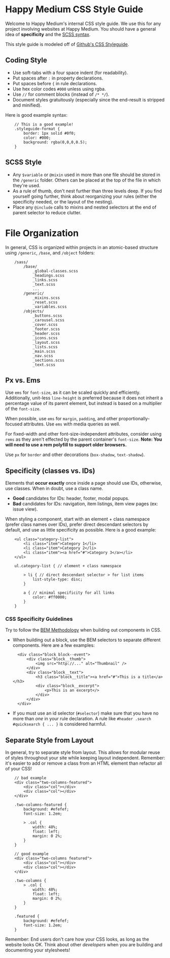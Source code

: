Happy Medium CSS Style Guide
===============

Welcome to Happy Medium's internal CSS style guide. We use this for any project involving websites at Happy Medium. You should have a general idea of **specificity** and the [SCSS syntax](http://sass-lang.com/).

This style guide is modeled off of [Github's CSS Styleguide](https://github.com/styleguide/css).

## Coding Style

* Use soft-tabs with a four space indent (for readability).
* Put spaces after `:` in property declarations.
* Put spaces before `{` in rule declarations.
* Use hex color codes `#000` unless using rgba.
* Use `//` for comment blocks (instead of `/* */`).
* Document styles gratuitously (especially since the end-result is stripped and minified).

Here is good example syntax:

		// This is a good example!
		.styleguide-format {
			border: 1px solid #0f0;
			color: #000;
			background: rgba(0,0,0,0.5);
		}

## SCSS Style

* Any `$variable` or `@mixin` used in more than one file should be stored in the `/generic` folder. Others can be placed at the top of the file in which they're used.
* As a rule of thumb, don't nest further than three levels deep. If you find yourself going further, think about reorganizing your rules (either the specificity needed, or the layout of the nesting).
* Place any `@include` calls to mixins and nested selectors at the end of parent selector to reduce clutter.

# File Organization

In general, CSS is organized within projects in an atomic-based structure using `/generic`, `/base`, and `/object` folders:

		/sass/
			/base/
				_global-classes.scss
				_headings.scss
				_links.scss
				_text.scss
				...
			/generic/
				_mixins.scss
				_reset.scss
				_variables.scss
			/objects/
				_buttons.scss
				_carousel.scss
				_cover.scss
				_footer.scss
				_header.scss
				_icons.scss
				_layout.scss
				_lists.scss
				_main.scss
				_nav.scss
				_sections.scss
				_text.scss

## Px vs. Ems

Use `ems` for `font-size`, as it can be scaled quickly and efficiently. Additionally, unit-less `line-height` is preferred because it does not inherit a percentage value of its parent element, but instead is based on a multiplier of the `font-size`.

When possible, use `ems` for `margin`, `padding`, and other proportionally-focused attributes. Use `ems` with media queries as well.

For fixed-width and other font-size-independent attributes, consider using `rems` as they aren't effected by the parent container's `font-size`. __Note: You will need to use a rem polyfill to support older browsers.__

Use `px` for `border` and other decorations (`box-shadow`, `text-shadow`).

## Specificity (classes vs. IDs)

Elements that **occur exactly** once inside a page should use IDs, otherwise, use classes. When in doubt, use a class name.

* **Good** candidates for IDs: header, footer, modal popups.
* **Bad** candidates for IDs: navigation, item listings, item view pages (ex: issue view).

When styling a component, start with an element + class namespace (prefer class names over IDs), prefer direct descendant selectors by default, and use as little specificity as possible. Here is a good example:

		<ul class="category-list">
			<li class="item">Category 1</li>
			<li class="item">Category 2</li>
			<li class="item"><a href="#">Category 3</a></li>
		</ul>

		ul.category-list { // element + class namespace

			> li { // direct descendant selector > for list items
				list-style-type: disc;
			}

			a { // minimal specificity for all links
				color: #ff0000;
			}
		}

### CSS Specificity Guidelines

Try to follow the [BEM Methodology](http://csswizardry.com/2013/01/mindbemding-getting-your-head-round-bem-syntax/) when building out components in CSS.

* When building out a block, use the BEM selectors to separate different components. Here are a few examples:

		<div class="block block--event">
			<div class="block__thumb">
				<img src="http://..." alt="Thumbnail" />
			</div>
			<div class="block__text">
				<h3 class="block__title"><a href="#">This is a title</a></h3>
				<div class="block__excerpt">
					<p>This is an excerpt</>
				</div>
			</div>
		</div>

* If you must use an id selector (`#selector`) make sure that you have no more than _one_ in your rule declaration. A rule like `#header .search #quicksearch { ... }` is considered harmful.

## Separate Style from Layout

In general, try to separate style from layout. This allows for modular reuse of styles throughout your site while keeping layout independent. Remember: it's easier to add or remove a class from an HTML element than refactor all of your CSS!

		// bad example
		<div class="two-columns-featured">
			<div class="col"></div>
			<div class="col"></div>
		</div>

		.two-columns-featured {
			background: #efefef;
			font-size: 1.2em;

			> .col {
				width: 48%;
				float: left;
				margin: 0 2%;
			}
		}

		// good example
		<div class="two-columns featured">
			<div class="col"></div>
			<div class="col"></div>
		</div>

		.two-columns {
			> .col {
				width: 48%;
				float: left;
				margin: 0 2%;
			}
		}

		.featured {
			background: #efefef;
			font-size: 1.2em;
		}

Remember: End users don't care how your CSS looks, as long as the website looks OK. Think about other _developers_ when you are building and documenting your stylesheets!